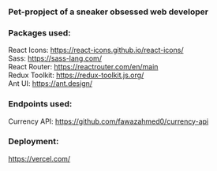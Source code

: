 ### Pet-propject of a sneaker obsessed web developer

### Packages used:
React Icons: https://react-icons.github.io/react-icons/
<br/>Sass: https://sass-lang.com/
<br/>React Router: https://reactrouter.com/en/main
<br/>Redux Toolkit: https://redux-toolkit.js.org/
<br/>Ant UI: https://ant.design/

### Endpoints used:
Currency API: https://github.com/fawazahmed0/currency-api

### Deployment:
https://vercel.com/

